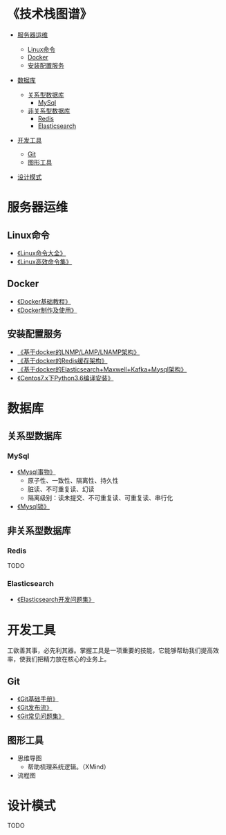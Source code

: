 
<h1>《技术栈图谱》</h1>

* [服务器运维](https://github.com/stoneynn/technology-stack/blob/master/README.md#服务器运维)
	* [Linux命令](https://github.com/stoneynn/technology-stack/blob/master/README.md#linux命令)
	* [Docker](https://github.com/stoneynn/technology-stack/blob/master/README.md#docker)
	* [安装配置服务](https://github.com/stoneynn/technology-stack/blob/master/README.md#安装配置服务)
* [数据库](https://github.com/stoneynn/technology-stack/blob/master/README.md#数据库)
	* [关系型数据库](https://github.com/stoneynn/technology-stack/blob/master/README.md#关系型数据库)
		* [MySql](https://github.com/stoneynn/technology-stack/blob/master/README.md#mysql)
	* [非关系型数据库](https://github.com/stoneynn/technology-stack/blob/master/README.md#非关系型数据库)
		* [Redis](https://github.com/stoneynn/technology-stack/blob/master/README.md#redis)
		* [Elasticsearch](https://github.com/stoneynn/technology-stack/blob/master/README.md#elasticsearch)
* [开发工具](https://github.com/stoneynn/technology-stack/blob/master/README.md#开发工具)
	* [Git](https://github.com/stoneynn/technology-stack/blob/master/README.md#git)
	* [图形工具](https://github.com/stoneynn/technology-stack/blob/master/README.md#图形工具)
	
* [设计模式](https://github.com/stoneynn/technology-stack/blob/master/README.md#设计模式)


# 服务器运维

## Linux命令
* [《Linux命令大全》](http://www.runoob.com/linux/linux-command-manual.html)
* [《Linux高效命令集》](https://github.com/stoneynn/technology-stack/wiki/Linux%E9%AB%98%E6%95%88%E5%91%BD%E4%BB%A4%E9%9B%86)

## Docker
* [《Docker基础教程》](http://www.runoob.com/docker/docker-tutorial.html)
* [《Docker制作及使用》](https://github.com/stoneynn/technology-stack/wiki/Docker%E5%88%B6%E4%BD%9C%E5%8F%8A%E4%BD%BF%E7%94%A8)

## 安装配置服务
* [《基于docker的LNMP/LAMP/LNAMP架构》](https://github.com/stoneynn/technology-stack/wiki/%E5%9F%BA%E4%BA%8Edocker%E7%9A%84LNMP-LAMP-LNAMP%E6%9E%B6%E6%9E%84)
* [《基于docker的Redis缓存架构》](https://github.com/stoneynn/technology-stack/wiki/%E5%9F%BA%E4%BA%8Edocker%E7%9A%84Redis%E7%BC%93%E5%AD%98%E6%9E%B6%E6%9E%84)
* [《基于docker的Elasticsearch+Maxwell+Kafka+Mysql架构》](https://github.com/stoneynn/technology-stack/wiki/%E5%9F%BA%E4%BA%8Edocker%E7%9A%84Elasticsearch-Maxwell-Kafka-Mysql%E6%9E%B6%E6%9E%84)
* [《Centos7.x下Python3.6编译安装》](https://github.com/stoneynn/technology-stack/wiki/Centos7.x%E4%B8%8BPython3.6%E7%BC%96%E8%AF%91%E5%AE%89%E8%A3%85)

# 数据库

## 关系型数据库

### MySql
* [《Mysql事物》](https://github.com/stoneynn/technology-stack/wiki/Mysql%E4%BA%8B%E5%8A%A1)
	* 原子性、一致性、隔离性、持久性
	* 脏读、不可重复读、幻读
	* 隔离级别：读未提交、不可重复读、可重复读、串行化
* [《Mysql锁》](https://github.com/stoneynn/technology-stack/wiki/Mysql%E9%94%81)

	
## 非关系型数据库

### Redis
TODO

### Elasticsearch
* [《Elasticsearch开发问题集》](https://github.com/stoneynn/technology-stack/wiki/Elasticsearch%E5%BC%80%E5%8F%91%E9%97%AE%E9%A2%98%E9%9B%86)

# 开发工具
工欲善其事，必先利其器。掌握工具是一项重要的技能，它能够帮助我们提高效率，使我们把精力放在核心的业务上。

## Git

* [《Git基础手册》](https://git-scm.com/docs)
* [《Git发布流》](https://github.com/stoneynn/technology-stack/wiki/Git%E5%8F%91%E5%B8%83%E6%B5%81)
* [《Git常见问题集》](https://github.com/stoneynn/technology-stack/wiki/Git%E5%B8%B8%E8%A7%81%E9%97%AE%E9%A2%98%E9%9B%86)

## 图形工具

* 思维导图
	* 帮助梳理系统逻辑。（XMind）
* 流程图

# 设计模式
TODO
